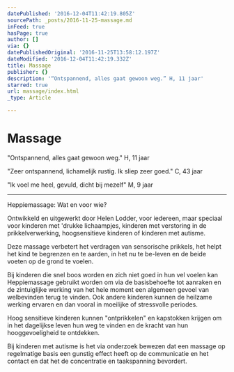 ```yaml
---
datePublished: '2016-12-04T11:42:19.805Z'
sourcePath: _posts/2016-11-25-massage.md
inFeed: true
hasPage: true
author: []
via: {}
datePublishedOriginal: '2016-11-25T13:58:12.197Z'
dateModified: '2016-12-04T11:42:19.332Z'
title: Massage
publisher: {}
description: '“Ontspannend, alles gaat gewoon weg.” H, 11 jaar'
starred: true
url: massage/index.html
_type: Article

---
```

# Massage

"Ontspannend, alles gaat gewoon weg." H, 11 jaar

"Zeer ontspannend, lichamelijk rustig. Ik sliep zeer goed." C, 43 jaar

"Ik voel me heel, gevuld, dicht bij mezelf" M, 9 jaar

---

Heppiemassage: Wat en voor wie?

Ontwikkeld en uitgewerkt door Helen Lodder, voor iedereen, maar speciaal voor kinderen met 'drukke lichaampjes, kinderen met verstoring in de prikkelverwerking, hoogsensitieve kinderen of kinderen met autisme.

Deze massage verbetert het verdragen van sensorische prikkels, het helpt het kind te begrenzen en te aarden, in het nu te be-leven en de beide voeten op de grond te voelen.

Bij kinderen die snel boos worden en zich niet goed in hun vel voelen kan Heppiemassage gebruikt worden om via de basisbehoefte tot aanraken en de zintuiglijke werking van het hele moment een algemeen gevoel van welbevinden terug te vinden. Ook andere kinderen kunnen de heilzame werking ervaren en dan vooral in moeilijke of stressvolle periodes.

Hoog sensitieve kinderen kunnen "ontprikkelen" en kapstokken krijgen om in het dagelijkse leven hun weg te vinden en de kracht van hun hooggevoeligheid te ontdekken.

Bij kinderen met autisme is het via onderzoek bewezen dat een massage op regelmatige basis een gunstig effect heeft op de communicatie en het contact en dat het de concentratie en taakspanning bevordert.